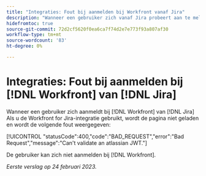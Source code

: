 ```yaml
---
title: "Integraties: Fout bij aanmelden bij Workfront vanaf Jira"
description: "Wanneer een gebruiker zich vanaf Jira probeert aan te melden bij Workfront met de integratie van Workfront for Jira, wordt de pagina niet geladen en ziet de gebruiker een fout."
hidefromtoc: true
source-git-commit: 72d2cf5620f0ea6ca7f74d2e7e773f93a807af30
workflow-type: tm+mt
source-wordcount: '83'
ht-degree: 0%

---
```



# Integraties: Fout bij aanmelden bij [!DNL Workfront] van [!DNL Jira]

Wanneer een gebruiker zich aanmeldt bij [!DNL Workfront] van [!DNL Jira] Als u de Workfront for Jira-integratie gebruikt, wordt de pagina niet geladen en wordt de volgende fout weergegeven:

[!UICONTROL "statusCode":400,"code":"BAD_REQUEST","error":"Bad Request","message":"Can't validate an atlassian JWT."]

De gebruiker kan zich niet aanmelden bij [!DNL Workfront].

_Eerste verslag op 24 februari 2023._

